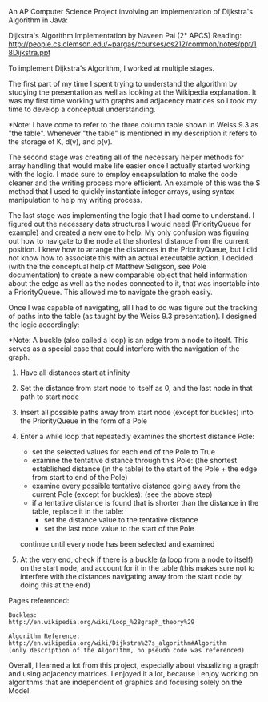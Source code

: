 An AP Computer Science Project involving an implementation of Dijkstra's Algorithm in Java:

Dijkstra's Algorithm Implementation by Naveen Pai (2° APCS)
Reading: http://people.cs.clemson.edu/~pargas/courses/cs212/common/notes/ppt/18Dijkstra.ppt

To implement Dijkstra's Algorithm, I worked at multiple stages.

The first part of my time I spent trying to understand the algorithm by studying the presentation
as well as looking at the Wikipedia explanation. It was my first time working with graphs and adjacency matrices
so I took my time to develop a conceptual understanding.

*Note: I have come to refer to the three column table shown in Weiss 9.3 as "the table".
Whenever "the table" is mentioned in my description it refers to the storage of K, d(v), and p(v).

The second stage was creating all of the necessary helper methods for array handling that would make life easier
once I actually started working with the logic. I made sure to employ encapsulation to make the code cleaner
and the writing process more efficient. An example of this was the $ method that I used to quickly instantiate
integer arrays, using syntax manipulation to help my writing process.

The last stage was implementing the logic that I had come to understand. I figured out the necessary data structures I
would need (PriorityQueue for example) and created a new one to help. My only confusion was figuring out how to navigate
to the node at the shortest distance from the current position. I knew how to arrange the distances in the PriorityQueue,
but I did not know how to associate this with an actual executable action. I decided (with the the conceptual help
of Matthew Seligson, see Pole documentation) to create a new comparable object that held information about the edge as well as the
nodes connected to it, that was insertable into a PriorityQueue. This allowed me to navigate the graph easily.

Once I was capable of navigating, all I had to do was figure out the tracking of paths into the table (as taught
by the Weiss 9.3 presentation). I designed the logic accordingly:

*Note: A buckle (also called a loop) is an edge from a node to itself.
This serves as a special case that could interfere with the navigation of the graph.

1) Have all distances start at infinity
2) Set the distance from start node to itself as 0, and the last node in that path to start node
3) Insert all possible paths away from start node (except for buckles) into the PriorityQueue in the form of a Pole
4) Enter a while loop that repeatedly examines the shortest distance Pole:
    - set the selected values for each end of the Pole to True
    - examine the tentative distance through this Pole:
        (the shortest established distance (in the table) to the start of the Pole + the edge from start to end of the Pole)
    - examine every possible tentative distance going away from the current Pole (except for buckles):
        (see the above step)
    - if a tentative distance is found that is shorter than the distance in the table, replace it in the table:
        - set the distance value to the tentative distance
        - set the last node value to the start of the Pole

    continue until every node has been selected and examined
5) At the very end, check if there is a buckle (a loop from a node to itself) on the start node, and account for it in the table
    (this makes sure not to interfere with the distances navigating away from the start node by doing this at the end)

Pages referenced:

    Buckles:                http://en.wikipedia.org/wiki/Loop_%28graph_theory%29

    Algorithm Reference:    http://en.wikipedia.org/wiki/Dijkstra%27s_algorithm#Algorithm
    (only description of the Algorithm, no pseudo code was referenced)


Overall, I learned a lot from this project, especially about visualizing a graph and using adjacency matrices.
I enjoyed it a lot, because I enjoy working on algorithms that are independent of graphics and focusing solely on the Model.

